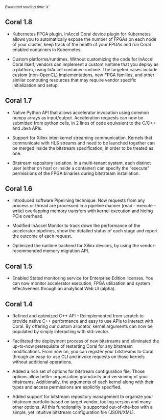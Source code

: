 *<small id="time">Estimated reading time: X</small>*

## Coral 1.8

* Kubernetes FPGA plugin. InAccel Coral device plugin for Kubernetes allows you
	to automatically expose the number of FPGAs on each node of your cluster,
	keep track of the health of your FPGAs and run Coral enabled containers in
	Kubernetes.

* Custom platforms/runtimes. Without customizing the code for InAccel Coral
	itself, vendors can implement a custom runtime that you deploy as a
	platform, using InAccel container-runtime. The targeted cases include custom
	(non-OpenCL) implementations, new FPGA families, and other similar computing
	resources that may require vendor specific initialization and setup.

## Coral 1.7

* Native Python API that allows accelerator invocation using common numpy
	arrays as input/output. Acceleration requests can now be submitted from
	python cells, in 2 lines of code equivalent to the C/C++ and Java APIs.

* Support for Xilinx inter-kernel streaming communication. Kernels that
	communicate with HLS streams and need to be launched together can be merged
	inside the bitstream specification, in order to be treated as one.

* Bitstream repository isolation. In a multi-tenant system, each distinct user
	(either on host or inside a container) can specify the "execute" permissions
	of the FPGA binaries during bitstrteam installation.

## Coral 1.6

* Introduced software Pipelining technique. Now requests from any process or
	thread are processed in a pipeline manner (read - execute - write)
	overlapping memory transfers with kernel execution and hiding PCIe overhead.

* Modified InAccel Monitor to track down the performance of the accelerator
	pipelines, show the detailed status of each stage and report the outcome of
	each request.

* Optimized the runtime backend for Xilinx devices, by using the
	vendor-recommended memory migration API.

## Coral 1.5

* Enabled Statsd monitoring service for Enterprise Edition licenses. You can now
	monitor accelerator execution, FPGA utilization and system effectiveness
	through an analytical Web UI (alpha).

## Coral 1.4

* Refined and optimized C++ API - Reimplemented from scratch to provide native
	C++ performance and easy to use APIs to interact with Coral. By offering our
	custom allocator, kernel arguments can now be populated by simply
	interacting with std::vector.

* Facilitated the deployment process of new bitstreams and eliminated the
	up-to-now prerequisite of restarting Coral for any bitstream modifications.
	From now on, you can register your bitstreams to Coral through an
	easy-to-use CLI and invoke requests on those kernels without additional
	operations.

* Added a rich set of options for bitstream configuration file. Those options
	allow better organization granularity and versioning of your bitstreams.
	Additionally, the arguments of each kernel along with their types and access
	permissions are explicitly specified.

* Added support for bitstream repository management to organize your bitstream
	portfolio based on target vendor, tooling version and many other options.
	All this functionality is supported out-of-the-box with a simple, yet
	intuitive bitstream configuration file (JSON/XML).
